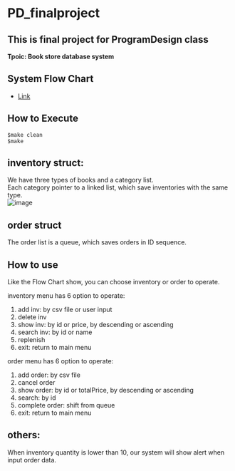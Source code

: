 # PD_finalproject
## This is final project for ProgramDesign class
**Tpoic: Book store database system**

## System Flow Chart
* [Link](https://whimsical.com/programdesignfinalproject-SigUNrBRUwyZ3E698HmoHf)

## How to Execute
```
$make clean
$make
```
## inventory struct:
We have three types of books and a category list.<br>Each category pointer to a linked list, which save inventories with the same type.<br>
![image](https://user-images.githubusercontent.com/57096811/173064830-e6871b46-88cb-4c73-b1be-1e14fe2857d7.png)

## order struct
The order list is a queue, which saves orders in ID sequence.

## How to use
Like the Flow Chart show, you can choose inventory or order to operate.

inventory menu has 6 option to operate:
1. add inv: by  csv file or user input
2. delete inv
3. show inv: by id or price, by descending or ascending
4. search inv: by id or name
5. replenish
6. exit: return to main menu

order menu has 6 option to operate:
1. add order: by csv file
2. cancel order
3. show order: by id or totalPrice, by descending or ascending
4. search: by id
5. complete order: shift from queue
6. exit: return to main menu

## others:
When inventory quantity is lower than 10, our system will show alert when input order data.
